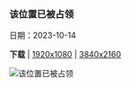 ### 该位置已被占领

日期：2023-10-14

**下载**  |  [1920x1080](https://cn.bing.com/th?id=OHR.AutumnHedgehog_ZH-CN7309314630_1920x1080.jpg)  |  [3840x2160](https://cn.bing.com/th?id=OHR.AutumnHedgehog_ZH-CN7309314630_UHD.jpg)

![该位置已被占领](https://cn.bing.com/th?id=OHR.AutumnHedgehog_ZH-CN7309314630_1920x1080.jpg "躲在树皮中欧洲刺猬，苏塞克斯，英国 (© Jules Cox/Minden Pictures)")

